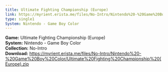 ```yaml
---
title: Ultimate Fighting Championship (Europe)
link: https://myrient.erista.me/files/No-Intro/Nintendo%20-%20Game%20Boy%20Color/Ultimate%20Fighting%20Championship%20(Europe).zip
type: single1
System: Nintendo - Game Boy Color
---
```

<b>Game:</b> Ultimate Fighting Championship (Europe)<br>
<b>System:</b> Nintendo - Game Boy Color<br>
<b>Collection:</b> No-Intro<br>
<b>Download:</b> https://myrient.erista.me/files/No-Intro/Nintendo%20-%20Game%20Boy%20Color/Ultimate%20Fighting%20Championship%20(Europe).zip